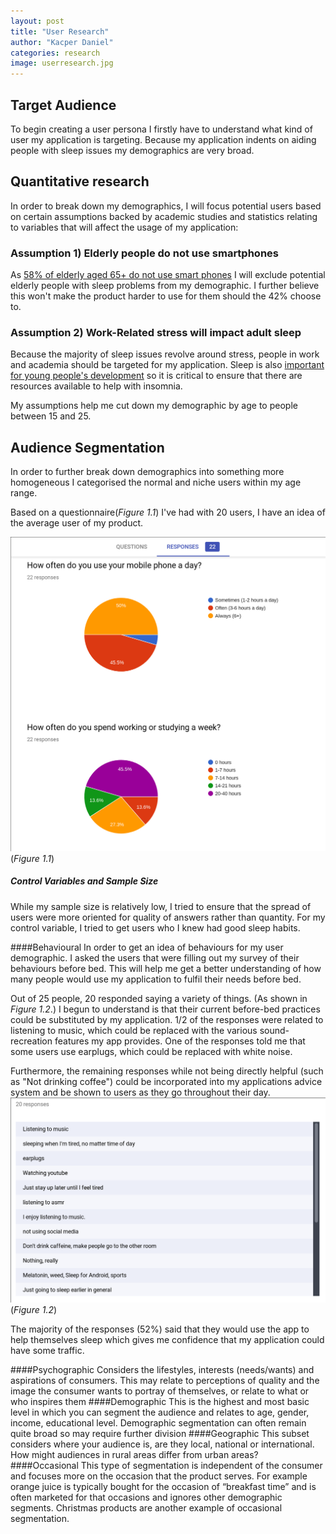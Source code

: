 ```yaml
---
layout: post
title: "User Research"
author: "Kacper Daniel"
categories: research
image: userresearch.jpg
---
```


## Target Audience

To begin creating a user persona I firstly have to understand what kind of user my application is targeting. Because my application indents on aiding people with sleep issues my demographics are very broad.

## Quantitative research
In order to break down my demographics, I will focus potential users based on certain assumptions backed by academic studies and statistics relating to variables that will affect the usage of my application:


### Assumption 1) Elderly people do not use smartphones
As [58% of elderly aged 65+ do not use smart phones](https://www.pewinternet.org/2017/05/17/technology-use-among-seniors/) I will exclude potential elderly people with sleep problems from my demographic. I further believe this won't make the product harder to use for them should the 42% choose to.

### Assumption 2) Work-Related stress will impact adult sleep
Because the majority of sleep issues revolve around stress, people in work and academia should be targeted for my application. Sleep is also [important for young people's development](https://www.sleepfoundation.org/articles/teens-and-sleep) so it is critical to ensure that there are resources available to help with insomnia.

My assumptions help me cut down my demographic by age to people between 15 and 25.

## Audience Segmentation
In order to further break down demographics into something more homogeneous I categorised the normal and niche users within my age range.

Based on a questionnaire(_Figure 1.1_) I've had with 20 users, I have an idea of the average user of my product.

![Questionnaire](/assets/img/questionnaire.png)
(_Figure 1.1_)
##### Control Variables and Sample Size
While my sample size is relatively low, I tried to ensure that the spread of users were more oriented for quality of answers rather than quantity. For my control variable, I tried to get users who I knew had good sleep habits.

####Behavioural
In order to get an idea of behaviours for my user demographic. I asked the users that were filling out my survey of their behaviours before bed. This will help me get a better understanding of how many people would use my application to fulfil their needs before bed.

Out of 25 people, 20 responded saying a variety of things. (As shown in _Figure 1.2_.) I begun to understand is that their current before-bed practices could be substituted by my application. 1/2 of the responses were related to listening to music, which could be replaced with the various sound-recreation features my app provides. One of the responses told me that some users use earplugs, which could be replaced with white noise.

Furthermore, the remaining responses while not being directly helpful (such as "Not drinking coffee") could be incorporated into my applications advice system and be shown to users as they go throughout their day.
![Currently doing for sleep](/assets/img/questionnairesleep.png) (_Figure 1.2_)

The majority of the responses (52%) said that they would use the app to help themselves sleep which gives me confidence that my application could have some traffic.
    
####Psychographic
    Considers the lifestyles, interests (needs/wants) and aspirations of consumers. This may relate to perceptions of quality and the image the consumer wants to portray of themselves, or relate to what or who inspires them
####Demographic
    This is the highest and most basic level in which you can segment the audience and relates to age, gender, income, educational level. Demographic segmentation can often remain quite broad so may require further division
####Geographic
    This subset considers where your audience is, are they local, national or international. How might audiences in rural areas differ from urban areas?
####Occasional
    This type of segmentation is independent of the consumer and focuses more on the occasion that the product serves. For example orange juice is typically bought for the occasion of “breakfast time” and is often marketed for that occasions and ignores other demographic segments.  Christmas products are another example of occasional segmentation. 
